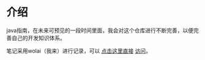 # 介绍
java指南，在未来可预见的一段时间里面，我会对这个仓库进行不断完善，以便完善自己的开发知识体系。

笔记采用wolai（我来）进行记录，可以 [点击这里直接](https://www.wolai.com/slen/9DRdEPDWuKbKtXDEWDskWs?theme=dark) 
[访问](http://java.slensoft.com)。

